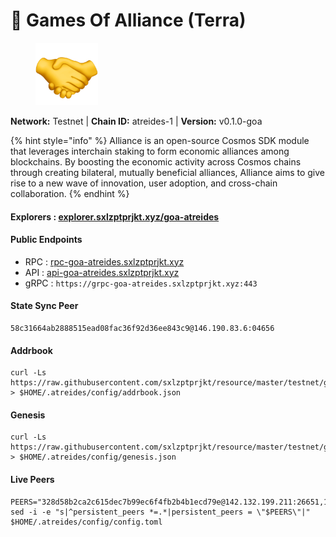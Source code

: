 # 🤝 Games Of Alliance (Terra)

<figure><img src="../../../.gitbook/assets/atreides.png" alt=""><figcaption></figcaption></figure>

**Network:** Testnet | **Chain ID:** atreides-1 | **Version:** v0.1.0-goa

{% hint style="info" %}
Alliance is an open-source Cosmos SDK module that leverages interchain staking to form economic alliances among blockchains. By boosting the economic activity across Cosmos chains through creating bilateral, mutually beneficial alliances, Alliance aims to give rise to a new wave of innovation, user adoption, and cross-chain collaboration.
{% endhint %}

#### **Explorers** : [explorer.sxlzptprjkt.xyz/goa-atreides](https://explorer.sxlzptprjkt.xyz/goa-atreides)

#### **Public Endpoints**

* RPC : [rpc-goa-atreides.sxlzptprjkt.xyz](https://rpc-goa-atreides.sxlzptprjkt.xyz)
* API : [api-goa-atreides.sxlzptprjkt.xyz](https://api-goa-atreides.sxlzptprjkt.xyz)
* gRPC : `https://grpc-goa-atreides.sxlzptprjkt.xyz:443`

#### **State Sync Peer**
```
58c31664ab2888515ead08fac36f92d36ee843c9@146.190.83.6:04656
```

#### **Addrbook**
```
curl -Ls https://raw.githubusercontent.com/sxlzptprjkt/resource/master/testnet/goa/atreides/addrbook.json > $HOME/.atreides/config/addrbook.json
```

#### **Genesis**
```
curl -Ls https://raw.githubusercontent.com/sxlzptprjkt/resource/master/testnet/goa/atreides/genesis.json > $HOME/.atreides/config/genesis.json
```

#### **Live Peers**
```
PEERS="328d58b2ca2c615dec7b99ec6f4fb2b4b1ecd79e@142.132.199.211:26651,1719e57fb35f15ee3ee79ba2b85b4852cf9eedf3@161.35.34.119:26656,424aff0dc8e542fa93128e68388f3ead3637463c@142.132.151.99:15660,7eb0e1b726bec4befd41288bdf2f3d67c2fa5f8e@162.55.83.146:26656,9825649a2baa23919c31d0a95fce8387b8285c94@136.243.103.32:29656,c90eb44fb67dc4e703db9711aea2b0e3bdac797d@168.119.50.205:26656,827d01410f3ec45ac108ce591faff1c410be5078@65.108.127.50:21156,eb41aad6d63d5a991573d2f9f3c2cfdb7fbc32e0@65.109.93.35:26656,36b2547e91dbaa1a6196217f25b767a8630fb0b2@54.196.186.174:41456,19efe6c44ec7e09f9a0f3b918177c6036c9eecc9@141.95.124.134:15660"
sed -i -e "s|^persistent_peers *=.*|persistent_peers = \"$PEERS\"|" $HOME/.atreides/config/config.toml
```
